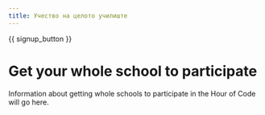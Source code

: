 ```yaml
---
title: Учество на целото училиште
---
```


{{ signup_button }}

# Get your whole school to participate

Information about getting whole schools to participate in the Hour of Code will go here.